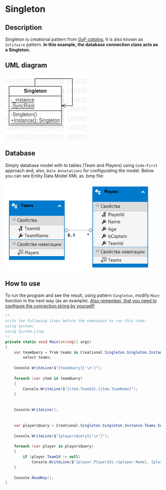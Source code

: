 # Singleton
## Description
Singleton is creational pattern from [*GoF catalog.*](https://en.wikipedia.org/wiki/Design_Patterns#Patterns_by_typehttps://en.wikipedia.org/wiki/Design_Patterns#Patterns_by_type)
It is also known as *`Solitaire`* pattern. **In this example, the database connection class acts as a Singleton.**
## UML diagram
<img align="center" src="../../images/UmlClassDiagramSingleton.jpg">

## Database
Simply database model with to tables (Team and Players) using `Code-First` approach and, also, `Data Annotations` for configurating the model.
Below you can see Entity Data Model XML as .bmp file:

<img align="center" src="../../images/EntityDesignerDiagram.bmp">

## How to use
To run the program and see the result, using pattern `Singleton`, modify *`Main`* function in the next way (as an example).
<ins>Also remember, that you need to configure the connection string by yourself!</ins>
```c#
/*
write two following lines before the namespace to run this code:
using System;
using System.Linq;
*/
private static void Main(string[] args)
{
    var teamQuery = from teams in Creational.Singleton.Singleton.Instance.Teams
        select teams;

    Console.WriteLine($"{teamQuery}{'\n'}");

    foreach (var item in teamQuery)
    {
        Console.WriteLine($"{item.TeamId}.{item.TeamName}");
    }


    Console.WriteLine();


    var playersQuery = Creational.Singleton.Singleton.Instance.Teams.SelectMany(t => t.Players);

    Console.WriteLine($"{playersQuery}{'\n'}");

    foreach (var player in playersQuery)
    {
        if (player.TeamId != null)
            Console.WriteLine($"{player.PlayerId}.<{player.Name}, {player.Age}, {player.IsCaptain != null && player.IsCaptain.Value}, {player.TeamId.Value}>");
    }

    Console.ReadKey();
}
```

